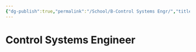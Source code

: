 ```yaml
---
{"dg-publish":true,"permalink":"/School/B-Control Systems Engr/","title":"Control Systems Engineering","tags":["book/textbook/MTRE"]}
---
```



# Control Systems Engineer

